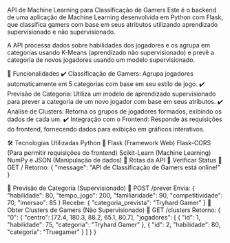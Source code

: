 API de Machine Learning para Classificação de Gamers
Este é o backend de uma aplicação de Machine Learning desenvolvida em Python com Flask, que classifica gamers com base em seus atributos utilizando aprendizado supervisionado e não supervisionado.

A API processa dados sobre habilidades dos jogadores e os agrupa em categorias usando K-Means (aprendizado não supervisionado) e prevê a categoria de novos jogadores usando um modelo supervisionado.

🚀 Funcionalidades
✔️ Classificação de Gamers: Agrupa jogadores automaticamente em 5 categorias com base em seu estilo de jogo.
✔️ Previsão de Categoria: Utiliza um modelo de aprendizado supervisionado para prever a categoria de um novo jogador com base em seus atributos.
✔️ Análise de Clusters: Retorna os grupos de jogadores formados, exibindo os dados de cada um.
✔️ Integração com o Frontend: Responde às requisições do frontend, fornecendo dados para exibição em gráficos interativos.

🛠️ Tecnologias Utilizadas
Python 🐍
Flask (Framework Web)
Flask-CORS (Para permitir requisições do frontend)
Scikit-Learn (Machine Learning)
NumPy e JSON (Manipulação de dados)
📡 Rotas da API
🔹 Verificar Status
🔗 GET /
Retorno: { "message": "API de Classificação de Gamers está online!" }

🔹 Previsão de Categoria (Supervisionado)
🔗 POST /prever
Envia:
{
  "habilidade": 80,
  "tempo_jogo": 200,
  "familiaridade": 90,
  "competitividade": 70,
  "imersao": 85
}
Recebe:
{ "categoria_prevista": "Tryhard Gamer" }
🔹 Obter Clusters de Gamers (Não Supervisionado)
🔗 GET /clusters
Retorno:
{
  "0": {
    "centro": [72.4, 180.3, 88.2, 65.1, 80.7],
    "jogadores": [
      { "id": 1, "habilidade": 75, "categoria": "Tryhard Gamer" },
      { "id": 2, "habilidade": 80, "categoria": "Truegamer" }
    ]
  }
}
